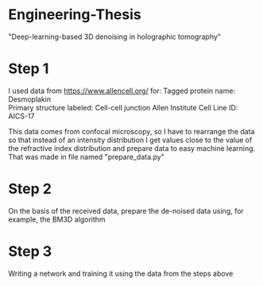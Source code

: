 # Engineering-Thesis
"Deep-learning-based 3D denoising in holographic tomography"
# Step 1
I used data from https://www.allencell.org/ for: 
  Tagged protein name: Desmoplakin    
  Primary structure labeled: Cell-cell junction
  Allen Institute Cell Line ID: AICS-17

This data comes from confocal microscopy, so I have to rearrange the data so that instead of an intensity distribution I get values close to the value of the refractive index distribution and prepare data to easy machine learning. That was made in file named "prepare_data.py"

# Step 2
On the basis of the received data, prepare the de-noised data using, for example, the BM3D algorithm

# Step 3
Writing a network and training it using the data from the steps above
